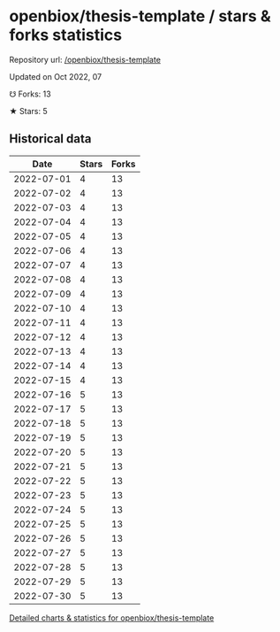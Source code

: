 # openbiox/thesis-template / stars & forks statistics

Repository url: [/openbiox/thesis-template](https://github.com/openbiox/thesis-template)

Updated on Oct 2022, 07

☋ Forks: 13

★ Stars: 5

## Historical data
| Date | Stars | Forks |
|------|-------|-------|
| 2022-07-01 | 4 | 13 | 
| 2022-07-02 | 4 | 13 | 
| 2022-07-03 | 4 | 13 | 
| 2022-07-04 | 4 | 13 | 
| 2022-07-05 | 4 | 13 | 
| 2022-07-06 | 4 | 13 | 
| 2022-07-07 | 4 | 13 | 
| 2022-07-08 | 4 | 13 | 
| 2022-07-09 | 4 | 13 | 
| 2022-07-10 | 4 | 13 | 
| 2022-07-11 | 4 | 13 | 
| 2022-07-12 | 4 | 13 | 
| 2022-07-13 | 4 | 13 | 
| 2022-07-14 | 4 | 13 | 
| 2022-07-15 | 4 | 13 | 
| 2022-07-16 | 5 | 13 | 
| 2022-07-17 | 5 | 13 | 
| 2022-07-18 | 5 | 13 | 
| 2022-07-19 | 5 | 13 | 
| 2022-07-20 | 5 | 13 | 
| 2022-07-21 | 5 | 13 | 
| 2022-07-22 | 5 | 13 | 
| 2022-07-23 | 5 | 13 | 
| 2022-07-24 | 5 | 13 | 
| 2022-07-25 | 5 | 13 | 
| 2022-07-26 | 5 | 13 | 
| 2022-07-27 | 5 | 13 | 
| 2022-07-28 | 5 | 13 | 
| 2022-07-29 | 5 | 13 | 
| 2022-07-30 | 5 | 13 | 


[Detailed charts & statistics for openbiox/thesis-template](https://reviewgithub.com/rep/openbiox/thesis-template)

